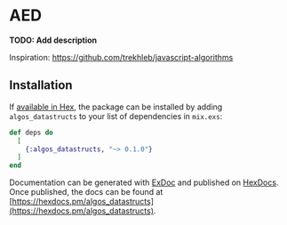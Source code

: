 # AED

**TODO: Add description**

Inspiration: https://github.com/trekhleb/javascript-algorithms

## Installation

If [available in Hex](https://hex.pm/docs/publish), the package can be installed
by adding `algos_datastructs` to your list of dependencies in `mix.exs`:

```elixir
def deps do
  [
    {:algos_datastructs, "~> 0.1.0"}
  ]
end
```

Documentation can be generated with [ExDoc](https://github.com/elixir-lang/ex_doc)
and published on [HexDocs](https://hexdocs.pm). Once published, the docs can
be found at [https://hexdocs.pm/algos_datastructs](https://hexdocs.pm/algos_datastructs).
